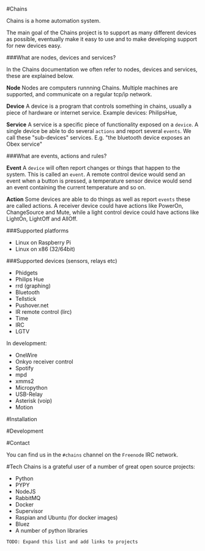 #Chains

Chains is a home automation system.

The main goal of the Chains project is to support as many different devices as possible, eventually make it easy to use and to make developing support for new devices easy. 

###What are nodes, devices and services?

In the Chains documentation we often refer to nodes, devices and services, these are explained below.

**Node**
Nodes are computers runnning Chains. Multiple machines are supported, and communicate on a regular tcp/ip network.

**Device**
A device is a program that controls something in chains, usually a piece of hardware or internet service.
Example devices: PhilipsHue, 

**Service**
A service is a specific piece of functionality exposed on a `device`. A single device be able to do several `actions` and report several `events`. We call these "sub-devices" services. E.g. "the bluetooth device exposes an Obex service"

###What are events, actions and rules?

**Event**
A `device` will often report changes or things that happen to the system. This is called an `event`.
A remote control device would send an event when a button is pressed, a temperature sensor device would send an event containing the current temperature and so on.

**Action**
Some devices are able to do things as well as report `events` these are called actions.
A receiver device could have actions like PowerOn, ChangeSource and Mute, while a light control device could have actions like LightOn, LightOff and AllOff.

###Supported platforms

* Linux on Raspberry Pi
* Linux on x86 (32/64bit)

###Supported devices (sensors, relays etc)
* Phidgets
* Philips Hue
* rrd (graphing)
* Bluetooth
* Tellstick
* Pushover.net
* IR remote control (lirc)
* Time
* IRC
* LGTV

In development:
* OneWire
* Onkyo receiver control
* Spotify
* mpd
* xmms2
* Micropython
* USB-Relay
* Asterisk (voip)
* Motion

#Installation

#Development

#Contact

You can find us in the `#chains` channel on the `Freenode` IRC network.

#Tech
Chains is a grateful user of a number of great open source projects:
* Python
* PYPY
* NodeJS
* RabbitMQ
* Docker
* Supervisor
* Raspian and Ubuntu (for docker images)
* Bluez
* A number of python libraries

`TODO: Expand this list and add links to projects`
